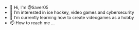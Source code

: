 - 👋 Hi, I’m @Saver05
- 👀 I’m interested in ice hockey, video games and cybersecurity
- 🌱 I’m currently learning how to create videogames as a hobby
- 📫 How to reach me ...

<!---
Saver05/Saver05 is a ✨ special ✨ repository because its `README.md` (this file) appears on your GitHub profile.
You can click the Preview link to take a look at your changes.
--->
